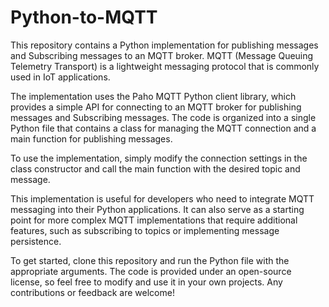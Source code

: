 # Python-to-MQTT

This repository contains a Python implementation for publishing messages and Subscribing messages to an MQTT broker. MQTT (Message Queuing Telemetry Transport) is a lightweight messaging protocol that is commonly used in IoT applications.

The implementation uses the Paho MQTT Python client library, which provides a simple API for connecting to an MQTT broker for publishing messages and  Subscribing messages. The code is organized into a single Python file that contains a class for managing the MQTT connection and a main function for publishing messages.

To use the implementation, simply modify the connection settings in the class constructor and call the main function with the desired topic and message. 

This implementation is useful for developers who need to integrate MQTT messaging into their Python applications. It can also serve as a starting point for more complex MQTT implementations that require additional features, such as subscribing to topics or implementing message persistence.

To get started, clone this repository and run the Python file with the appropriate arguments. The code is provided under an open-source license, so feel free to modify and use it in your own projects. Any contributions or feedback are welcome!
